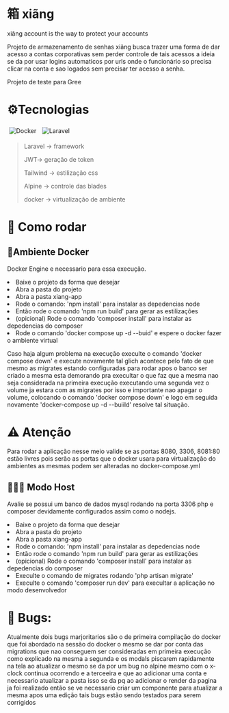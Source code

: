 # 箱  xiãng

xiãng account is the way to protect your accounts

Projeto de armazenamento de senhas xiãng busca trazer uma forma de dar acesso a contas corporativas sem perder controle de tais acessos a ideia se da por usar logins automaticos por urls onde o funcionário so precisa clicar na conta e sao logados sem precisar ter acesso a senha.

Projeto de teste para Gree

# ⚙️Tecnologias 

<div style="display: inline_block">
  <img style="padding: 5px;"  align="center" alt="Docker" src="https://img.shields.io/badge/Docker-8e00cd?style=for-the-badge&logo=docker&logoColor=white">
  <img style="padding: 5px;"  align="center" alt="Laravel"  src="https://img.shields.io/badge/Laravel-8e00cd?style=for-the-badge&logo=laravel&logoColor=white">
</div>

> <p>Laravel -> framework</p> 
> <p>JWT-> geração de token</p>
> <p>Tailwind -> estilização css</p>
> <p>Alpine -> controle das blades</p>
> <p>docker -> virtualização de ambiente</p>


# 🚀 Como rodar

## 🐳Ambiente Docker
Docker Engine e necessario para essa execução.
<li>Baixe o projeto da forma que desejar</li>
<li>Abra a pasta do projeto</li>
<li>Abra a pasta xiang-app</li>
<li>Rode o comando: 'npm install' para instalar as depedencias node</li>
<li>Então rode o comando 'npm run build' para gerar as estilizações</li>
<li>(opicional) Rode o comando 'composer install' para instalar as depedencias do composer</li>
<li>Rode o comando 'docker compose up -d --buid' e espere o docker fazer o ambiente virtual </li>
<p>Caso haja algum problema na execução execulte o comando 'docker compose down' e execute novamente tal glich acontece pelo fato de que mesmo as migrates estando configuradas para rodar apos o banco ser criado a mesma esta demorando pra execultar o que faz que a mesma nao seja considerada na primeira execução executando uma segunda vez o volume ja estara com as migrates por isso e importante nao apagar o volume, colocando o comando 'docker compose down' e logo em seguida novamente 'docker-compose up -d --buiild' resolve tal situação.</p>

# ⚠️ Atenção
<p>Para rodar a aplicação nesse meio valide se as portas 8080, 3306, 8081:80 estão livres pois serão as portas que o docker usara para virtualização do ambientes as mesmas podem ser alteradas no docker-compose.yml </p>

## 👩🏻‍💻 Modo Host
Avalie se possui um banco de dados mysql rodando na porta 3306 php e composer devidamente configurados assim como o nodejs.
<li>Baixe o projeto da forma que desejar</li>
<li>Abra a pasta do projeto</li>
<li>Abra a pasta xiang-app</li>
<li>Rode o comando: 'npm install' para instalar as depedencias node</li>
<li>Então rode o comando 'npm run build' para gerar as estilizações</li>
<li>(opicional) Rode o comando 'composer install' para instalar as depedencias do composer</li>
<li>Execulte o comando de migrates rodando 'php artisan migrate'</li>
<li>Execulte o comando 'composer run dev' para execultar a aplicação no modo desenvolvedor</li>

# 🐞 Bugs:
<p>Atualmente dois bugs marjoritarios são o de primeira compilação do docker que foi abordado na sessão do docker o mesmo se dar por conta das migrations que nao conseguem ser consideradas em primeira execução como explicado na mesma a segunda e os modals piscarem rapidamente na tela ao atualizar o mesmo se da por um bug no alpine mesmo com o x-clock continua ocorrendo e a terceeira e que ao adicionar uma conta e necessario atualizar a pasta isso se da pq ao adicionar o render da pagina ja foi realizado então se ve necessario criar um componente para atualizar a mesma apos uma edição tais bugs estão sendo testados para serem corrigidos</p>